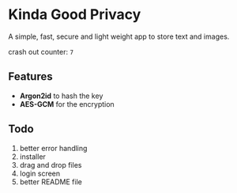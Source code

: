 # Kinda Good Privacy
A simple, fast, secure and light weight app to store text and images.

crash out counter: `7`

## Features
- **Argon2id** to hash the key
- **AES-GCM** for the encryption

## Todo
1. better error handling
2. installer
3. drag and drop files
4. login screen
5. better README file